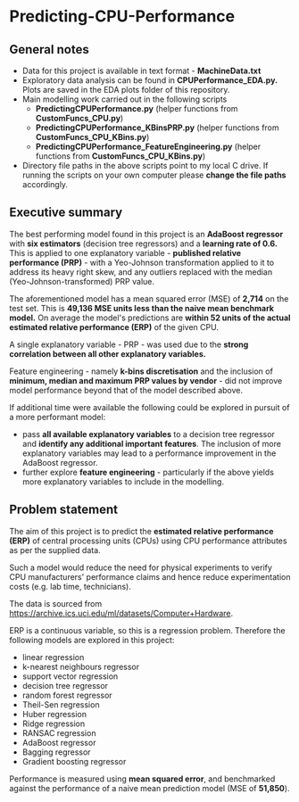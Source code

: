 # Predicting-CPU-Performance

## General notes

* Data for this project is available in text format - **MachineData.txt**
* Exploratory data analysis can be found in **CPUPerformance_EDA.py.** Plots are saved in the EDA plots folder of this repository.
* Main modelling work carried out in the following scripts
    * **PredictingCPUPerformance.py** (helper functions from **CustomFuncs_CPU.py**)
    * **PredictingCPUPerformance_KBinsPRP.py** (helper functions from **CustomFuncs_CPU_KBins.py**)
    * **PredictingCPUPerformance_FeatureEngineering.py** (helper functions from **CustomFuncs_CPU_KBins.py**)
* Directory file paths in the above scripts point to my local C drive. If running the scripts on your own computer please **change the file paths** accordingly.

## Executive summary
The best performing model found in this project is an **AdaBoost regressor** with **six estimators** (decision tree regressors) and a **learning rate of 0.6.** This is applied to one explanatory variable - **published relative performance (PRP)** - with a Yeo-Johnson transformation applied to it to address its heavy right skew, and any outliers replaced with the median (Yeo-Johnson-transformed) PRP value.

The aforementioned model has a mean squared error (MSE) of **2,714** on the test set. This is **49,136 MSE units less than the naive mean benchmark model.** On average the model's predictions are **within 52 units of the actual estimated relative performance (ERP)** of the given CPU.

A single explanatory variable - PRP - was used due to the **strong correlation between all other explanatory variables.**

Feature engineering - namely **k-bins discretisation** and the inclusion of **minimum, median and maximum PRP values by vendor** - did not improve model performance beyond that of the model described above.

If additional time were available the following could be explored in pursuit of a more performant model:

* pass **all available explanatory variables** to a decision tree regressor and **identify any additional important features**. The inclusion of more explanatory variables may lead to a performance improvement in the AdaBoost regressor.
* further explore **feature engineering** - particularly if the above yields more explanatory variables to include in the modelling.

## Problem statement

The aim of this project is to predict the **estimated relative performance (ERP)** of central processing units (CPUs) using CPU performance attributes as per the supplied data.

Such a model would reduce the need for physical experiments to verify CPU manufacturers' performance claims and hence reduce experimentation costs (e.g. lab time, technicians).

The data is sourced from https://archive.ics.uci.edu/ml/datasets/Computer+Hardware.

ERP is a continuous variable, so this is a regression problem. Therefore the following models are explored in this project:

 * linear regression
 * k-nearest neighbours regressor
 * support vector regression
 * decision tree regressor
 * random forest regressor
 * Theil-Sen regression
 * Huber regression
 * Ridge regression
 * RANSAC regression
 * AdaBoost regressor
 * Bagging regressor
 * Gradient boosting regressor
    
Performance is measured using **mean squared error**, and benchmarked against the performance of a naive mean prediction model (MSE of **51,850**).
